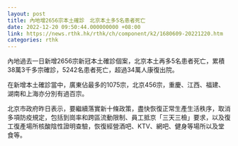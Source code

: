 ```yaml
---
layout: post
title: 內地增2656宗本土確診　北京本土多5名患者死亡
date: 2022-12-20 09:50:44.000000000 +08:00
link: https://news.rthk.hk/rthk/ch/component/k2/1680609-20221220.htm
categories: rthk
---
```


內地過去一日新增2656宗新冠本土確診個案，北京本土再多5名患者死亡，累積38萬3千多宗確診，5242名患者死亡，超過34萬人康復出院。

在新增本土確診當中，廣東佔最多的1075宗，北京456宗，重慶、江西、福建、湖南和上海亦分別有過百宗。

北京市政府昨日表示，要繼續落實新十條政策，盡快恢復正常生產生活秩序，取消多項防疫規定，包括到崗率和跨區流動限制、員工抵京「三天三檢」要求，以及復工復產場所核酸陰性證明查驗，恢復經營酒吧、KTV、網吧、健身等場所以及堂食等。
